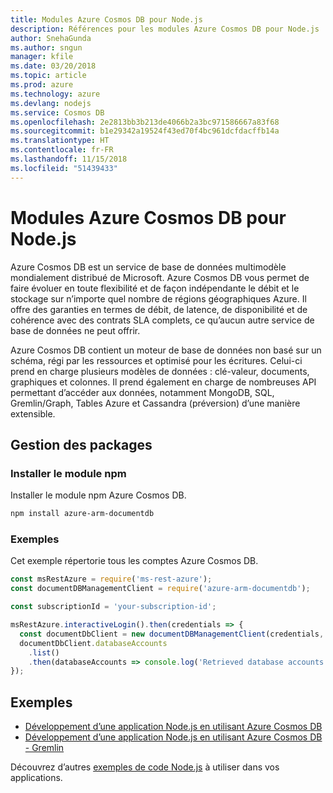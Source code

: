 ```yaml
---
title: Modules Azure Cosmos DB pour Node.js
description: Références pour les modules Azure Cosmos DB pour Node.js
author: SnehaGunda
ms.author: sngun
manager: kfile
ms.date: 03/20/2018
ms.topic: article
ms.prod: azure
ms.technology: azure
ms.devlang: nodejs
ms.service: Cosmos DB
ms.openlocfilehash: 2e2813bb3b213de4066b2a3bc971586667a83f68
ms.sourcegitcommit: b1e29342a19524f43ed70f4bc961dcfdacffb14a
ms.translationtype: HT
ms.contentlocale: fr-FR
ms.lasthandoff: 11/15/2018
ms.locfileid: "51439433"
---
```

# <a name="azure-cosmos-db-modules-for-nodejs"></a>Modules Azure Cosmos DB pour Node.js

Azure Cosmos DB est un service de base de données multimodèle mondialement distribué de Microsoft. Azure Cosmos DB vous permet de faire évoluer en toute flexibilité et de façon indépendante le débit et le stockage sur n’importe quel nombre de régions géographiques Azure. Il offre des garanties en termes de débit, de latence, de disponibilité et de cohérence avec des contrats SLA complets, ce qu’aucun autre service de base de données ne peut offrir.

Azure Cosmos DB contient un moteur de base de données non basé sur un schéma, régi par les ressources et optimisé pour les écritures. Celui-ci prend en charge plusieurs modèles de données : clé-valeur, documents, graphiques et colonnes. Il prend également en charge de nombreuses API permettant d’accéder aux données, notamment MongoDB, SQL, Gremlin/Graph, Tables Azure et Cassandra (préversion) d’une manière extensible.

## <a name="management-package"></a>Gestion des packages

### <a name="install-the-npm-module"></a>Installer le module npm 

Installer le module npm Azure Cosmos DB.

```bash
npm install azure-arm-documentdb
```

### <a name="example"></a>Exemples

Cet exemple répertorie tous les comptes Azure Cosmos DB.

```javascript
const msRestAzure = require('ms-rest-azure');
const documentDBManagementClient = require('azure-arm-documentdb');

const subscriptionId = 'your-subscription-id';

msRestAzure.interactiveLogin().then(credentials => {
  const documentDbClient = new documentDBManagementClient(credentials, subscriptionId);
  documentDbClient.databaseAccounts
    .list()
    .then(databaseAccounts => console.log('Retrieved database accounts: ', databaseAccounts));
});
```

## <a name="samples"></a>Exemples

* [Développement d’une application Node.js en utilisant Azure Cosmos DB](https://azure.microsoft.com/resources/samples/azure-cosmos-db-documentdb-nodejs-getting-started/)
* [Développement d’une application Node.js en utilisant Azure Cosmos DB - Gremlin](https://azure.microsoft.com/resources/samples/azure-cosmos-db-graph-nodejs-getting-started/)

Découvrez d’autres [exemples de code Node.js](https://azure.microsoft.com/resources/samples/?platform=nodejs) à utiliser dans vos applications.
